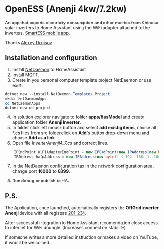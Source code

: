 # OpenESS (Anenji 4kw/7.2kw)

An app that exports electricity consumption and other metrics from Chinese solar inverters to Home Assistant using the WiFi adapter attached to the inverters. [SmartESS mobile app](https://play.google.com/store/apps/details?id=com.eybond.smartclient.ess).


Thanks [Alexey Denisov](https://github.com/alexeyden/openess)

## Installation and configuration

1. Install [NetDaemon](https://netdaemon.xyz/) to HomeAssistant
2. Install MQTT.
3. Create in you personal computer template project NetDaemon or use exist.

``` powershell
dotnet new --install NetDaemon.Templates.Project
mkdir NetDaemonApps
cd NetDaemonApps
dotnet new nd-project
```

4. In solution explorer navigate to folder <b>apps/HasModel</b> and create application folder <b>Anenji Inverter</b>.
5. In folder click left mouse button and select <b>add existig items</b>, choise all *.cs files from src folder,click on <b>Add</b>'s button drop-down menu and choose <b>Add as a link</b>
6. Open file <i>InverterAnenji4_7.cs</i> and correct lines.

``` C#
    IPEndPoint WiFiAdapterEndPoint = new IPEndPoint(new IPAddress(new byte[] { 192, 168, 1, 128 }), 58899);
    IPAddress haIpAddress = new IPAddress(new byte[] { 192, 168, 1, 100 });

```
7. In the NetDaemon configuration tab in the network configuration area, change port <b>10000</b> to <b>8899</b>.

8. Run debug or publish to HA.

 

## P.S.

The Application, once launched, automatically registers the <b> OffGrid Inverter Anenji </b> device with all registers [201-234]( https://github.com/HotNoob/PythonProtocolGateway/blob/main/protocols/eg4/eg4_3000ehv_v1.holding_registry_map.csv ).

After successful integration to Home Assistant recomendation close access to internet for WiFi doungle. (Increases connection stability)

If someone writes a more detailed instruction or makes a video on YouTube, it would be welcomed.
 
 

